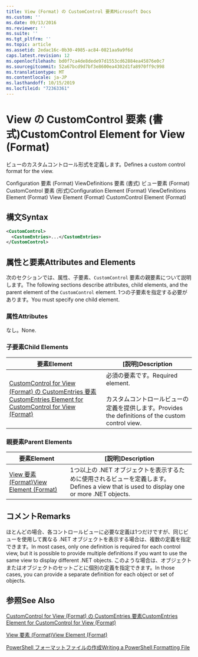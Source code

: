 ```yaml
---
title: View (Format) の CustomControl 要素Microsoft Docs
ms.custom: ''
ms.date: 09/13/2016
ms.reviewer: ''
ms.suite: ''
ms.tgt_pltfrm: ''
ms.topic: article
ms.assetid: 2edac16c-0b30-4985-ac84-0821aa9a9f6d
caps.latest.revision: 12
ms.openlocfilehash: bd0f7ca4de8dede97d1553cd62884ea45876e0c7
ms.sourcegitcommit: 52a67bcd9d7bf3e8600ea4302d1fa8970ff9c998
ms.translationtype: MT
ms.contentlocale: ja-JP
ms.lasthandoff: 10/15/2019
ms.locfileid: "72363361"
---
```

# <a name="customcontrol-element-for-view-format"></a><span data-ttu-id="4ace3-102">View の CustomControl 要素 (書式)</span><span class="sxs-lookup"><span data-stu-id="4ace3-102">CustomControl Element for View (Format)</span></span>

<span data-ttu-id="4ace3-103">ビューのカスタムコントロール形式を定義します。</span><span class="sxs-lookup"><span data-stu-id="4ace3-103">Defines a custom control format for the view.</span></span>

<span data-ttu-id="4ace3-104">Configuration 要素 (Format) ViewDefinitions 要素 (書式) ビュー要素 (Format) CustomControl 要素 (形式)</span><span class="sxs-lookup"><span data-stu-id="4ace3-104">Configuration Element (Format) ViewDefinitions Element (Format) View Element (Format) CustomControl Element (Format)</span></span>

## <a name="syntax"></a><span data-ttu-id="4ace3-105">構文</span><span class="sxs-lookup"><span data-stu-id="4ace3-105">Syntax</span></span>

```xml
<CustomControl>
  <CustomEntries>...</CustomEntries>
</CustomControl>
```

## <a name="attributes-and-elements"></a><span data-ttu-id="4ace3-106">属性と要素</span><span class="sxs-lookup"><span data-stu-id="4ace3-106">Attributes and Elements</span></span>

<span data-ttu-id="4ace3-107">次のセクションでは、属性、子要素、`CustomControl` 要素の親要素について説明します。</span><span class="sxs-lookup"><span data-stu-id="4ace3-107">The following sections describe attributes, child elements, and the parent element of the `CustomControl` element.</span></span> <span data-ttu-id="4ace3-108">1つの子要素を指定する必要があります。</span><span class="sxs-lookup"><span data-stu-id="4ace3-108">You must specify one child element.</span></span>

### <a name="attributes"></a><span data-ttu-id="4ace3-109">属性</span><span class="sxs-lookup"><span data-stu-id="4ace3-109">Attributes</span></span>

<span data-ttu-id="4ace3-110">なし。</span><span class="sxs-lookup"><span data-stu-id="4ace3-110">None.</span></span>

### <a name="child-elements"></a><span data-ttu-id="4ace3-111">子要素</span><span class="sxs-lookup"><span data-stu-id="4ace3-111">Child Elements</span></span>

|<span data-ttu-id="4ace3-112">要素</span><span class="sxs-lookup"><span data-stu-id="4ace3-112">Element</span></span>|<span data-ttu-id="4ace3-113">[説明]</span><span class="sxs-lookup"><span data-stu-id="4ace3-113">Description</span></span>|
|-------------|-----------------|
|[<span data-ttu-id="4ace3-114">CustomControl for View (Format) の CustomEntries 要素</span><span class="sxs-lookup"><span data-stu-id="4ace3-114">CustomEntries Element for CustomControl for View (Format)</span></span>](./customentries-element-for-customcontrol-for-view-format.md)|<span data-ttu-id="4ace3-115">必須の要素です。</span><span class="sxs-lookup"><span data-stu-id="4ace3-115">Required element.</span></span><br /><br /> <span data-ttu-id="4ace3-116">カスタムコントロールビューの定義を提供します。</span><span class="sxs-lookup"><span data-stu-id="4ace3-116">Provides the definitions of the custom control view.</span></span>|

### <a name="parent-elements"></a><span data-ttu-id="4ace3-117">親要素</span><span class="sxs-lookup"><span data-stu-id="4ace3-117">Parent Elements</span></span>

|<span data-ttu-id="4ace3-118">要素</span><span class="sxs-lookup"><span data-stu-id="4ace3-118">Element</span></span>|<span data-ttu-id="4ace3-119">[説明]</span><span class="sxs-lookup"><span data-stu-id="4ace3-119">Description</span></span>|
|-------------|-----------------|
|[<span data-ttu-id="4ace3-120">View 要素 (Format)</span><span class="sxs-lookup"><span data-stu-id="4ace3-120">View Element (Format)</span></span>](./view-element-format.md)|<span data-ttu-id="4ace3-121">1つ以上の .NET オブジェクトを表示するために使用されるビューを定義します。</span><span class="sxs-lookup"><span data-stu-id="4ace3-121">Defines a view that is used to display one or more .NET objects.</span></span>|

## <a name="remarks"></a><span data-ttu-id="4ace3-122">コメント</span><span class="sxs-lookup"><span data-stu-id="4ace3-122">Remarks</span></span>

<span data-ttu-id="4ace3-123">ほとんどの場合、各コントロールビューに必要な定義は1つだけですが、同じビューを使用して異なる .NET オブジェクトを表示する場合は、複数の定義を指定できます。</span><span class="sxs-lookup"><span data-stu-id="4ace3-123">In most cases, only one definition is required for each control view, but it is possible to provide multiple definitions if you want to use the same view to display different .NET objects.</span></span> <span data-ttu-id="4ace3-124">このような場合は、オブジェクトまたはオブジェクトのセットごとに個別の定義を指定できます。</span><span class="sxs-lookup"><span data-stu-id="4ace3-124">In those cases, you can provide a separate definition for each object or set of objects.</span></span>

## <a name="see-also"></a><span data-ttu-id="4ace3-125">参照</span><span class="sxs-lookup"><span data-stu-id="4ace3-125">See Also</span></span>

[<span data-ttu-id="4ace3-126">CustomControl for View (Format) の CustomEntries 要素</span><span class="sxs-lookup"><span data-stu-id="4ace3-126">CustomEntries Element for CustomControl for View (Format)</span></span>](./customentries-element-for-customcontrol-for-view-format.md)

[<span data-ttu-id="4ace3-127">View 要素 (Format)</span><span class="sxs-lookup"><span data-stu-id="4ace3-127">View Element (Format)</span></span>](./view-element-format.md)

[<span data-ttu-id="4ace3-128">PowerShell フォーマットファイルの作成</span><span class="sxs-lookup"><span data-stu-id="4ace3-128">Writing a PowerShell Formatting File</span></span>](./writing-a-powershell-formatting-file.md)
